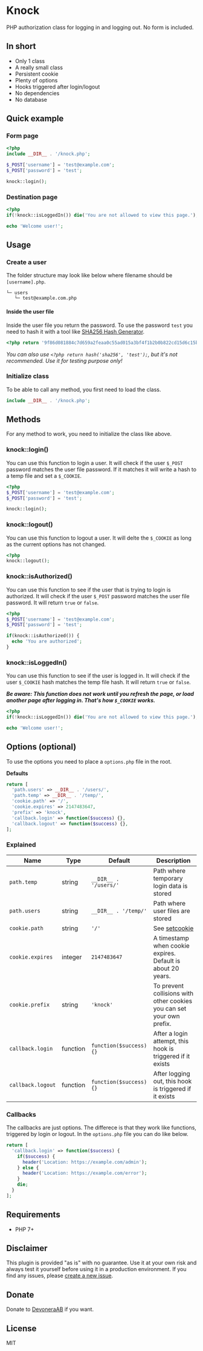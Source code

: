# Knock

PHP authorization class for logging in and logging out. No form is included.

## In short

- Only 1 class
- A really small class
- Persistent cookie
- Plenty of options
- Hooks triggered after login/logout
- No dependencies
- No database

## Quick example

### Form page

```php
<?php
include __DIR__ . '/knock.php';

$_POST['username'] = 'test@example.com';
$_POST['password'] = 'test';

knock::login();
```

### Destination page

```php
<?php
if(!knock::isLoggedIn()) die('You are not allowed to view this page.');

echo 'Welcome user!';
```

## Usage

### Create a user

The folder structure may look like below where filename should be `[username].php`.

```text
└─ users
   └─ test@example.com.php
```

#### Inside the user file

Inside the user file you return the password. To use the password `test` you need to hash it with a tool like [SHA256 Hash Generator](https://passwordsgenerator.net/sha256-hash-generator/).

```php
<?php return '9f86d081884c7d659a2feaa0c55ad015a3bf4f1b2b0b822cd15d6c15b0f00a08';
```

*You can also use `<?php return hash('sha256', 'test');`, but it's not recommended. Use it for testing purpose only!*

### Initialize class

To be able to call any method, you first need to load the class.

```php
include __DIR__ . '/knock.php';
```

## Methods

For any method to work, you need to initialize the class like above.

### knock::login()

You can use this function to login a user. It will check if the user `$_POST` password matches the user file password. If it matches it will write a hash to a temp file and set a `$_COOKIE`.

```php
<?php
$_POST['username'] = 'test@example.com';
$_POST['password'] = 'test';

knock::login();
```

### knock::logout()

You can use this function to logout a user. It will delte the `$_COOKIE` as long as the current options has not changed.

```php
<?php
knock::logout();
```

### knock::isAuthorized()

You can use this function to see if the user that is trying to login is authorized. It will check if the user `$_POST` password matches the user file password. It will return `true` or `false`.

```php
<?php
$_POST['username'] = 'test@example.com';
$_POST['password'] = 'test';

if(knock::isAuthorized()) {
  echo 'You are authorized';
}
```

### knock::isLoggedIn()

You can use this function to see if the user is logged in. It will check if the user `$_COOKIE` hash matches the temp file hash. It will return `true` or `false`.

***Be aware: This function does not work until you refresh the page, or load another page after logging in. That's how `$_COOKIE` works.***

```php
<?php
if(!knock::isLoggedIn()) die('You are not allowed to view this page.');

echo 'Welcome user!';
```

## Options (optional)

To use the options you need to place a `options.php` file in the root.

**Defaults**

```php
return [
  'path.users' => __DIR__ . '/users/',
  'path.temp' => __DIR__ . '/temp/',
  'cookie.path' => '/',
  'cookie.expires' => 2147483647,
  'prefix' => 'knock',
  'callback.login' => function($success) {},
  'callback.logout' => function($success) {},
];
```

### Explained

| Name              | Type     | Default                 | Description                                                                                |
| ----------------- | -------- | ----------------------- | ------------------------------------------------------------------------------------------ |
| `path.temp`       | string   | `__DIR__ . '/users/'`   | Path where temporary login data is stored                                                  |
| `path.users`      | string   | `__DIR__ . '/temp/'`    | Path where user files are stored                                                           |
| `cookie.path`     | string   | `'/'`                   | See [setcookie](http://php.net/manual/en/function.setcookie.php)                           |
| `cookie.expires`  | integer  | `2147483647`            | A timestamp when cookie expires. Default is about 20 years.                                |
| `cookie.prefix`   | string   | `'knock'`               | To prevent collisions with other cookies you can set your own prefix.                      |
| `callback.login`  | function | `function($success) {}` | After a login attempt, this hook is triggered if it exists                                 |
| `callback.logout` | function | `function($success) {}` | After logging out, this hook is triggered if it exists                                     |

### Callbacks

The callbacks are just options. The differece is that they work like functions, triggered by login or logout. In the `options.php` file you can do like below.

```php
return [
  'callback.login' => function($success) {
    if($success) {
      header('Location: https://example.com/admin');
    } else {
      header('Location: https://example.com/error');
    }
    die;
  }
];
```

## Requirements

- PHP 7+

## Disclaimer

This plugin is provided "as is" with no guarantee. Use it at your own risk and always test it yourself before using it in a production environment. If you find any issues, please [create a new issue](issues/new).

## Donate

Donate to [DevoneraAB](https://www.paypal.me/DevoneraAB) if you want.

## License

MIT